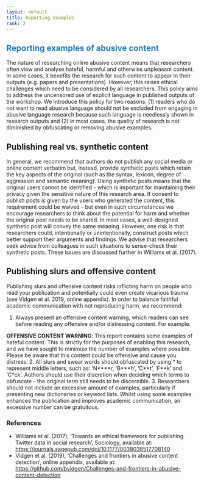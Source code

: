 ```yaml
---
layout: default
title: Reporting examples
rank: 2
---
```


## <span style="color:#267CB9"> Reporting examples of abusive content</span>

The nature of researching online abusive content means that researchers often view and analyse hateful, harmful and otherwise unpleasant content. In some cases, it benefits the research for such content to appear in their outputs (e.g. papers and presentations). However, this raises ethical challenges which need to be considered by all researchers. This policy aims to address the uncensored use of explicit language in published outputs of the workshop. We introduce this policy for two reasons: (1)  readers who do not want to read abusive language should not be excluded from engaging in abusive language research because such language is needlessly shown in research outputs and (2) in most cases, the quality of research is not diminished by obfuscating or removing abusive examples.

## Publishing real vs. synthetic content
In general, we recommend that authors do not publish any social media or online content verbatim but, instead, provide synthetic posts which retain the key aspects of the original (such as the syntax, lexicon, degree of aggression and semantic meaning). Using synthetic posts means that the original users cannot be identified - which is important for maintaining their privacy given the sensitive nature of this research area. If consent to publish posts is given by the users who generated the content, this requirement could be waived - but even in such circumstances we encourage researchers to think about the potential for harm and whether the original post needs to be shared. In most cases, a well-designed synthetic post will convey the same meaning. However, one risk is that researchers could, intentionally or unintentionally, construct posts which better support their arguments and findings. We advise that researchers seek advice from colleagues in such situations to sense-check their synthetic posts. These issues are discussed further in Williams et al. (2017).

## Publishing slurs and offensive content
Publishing slurs and offensive content risks inflicting harm on people who read your publication and potentially could even create vicarious trauma (see Vidgen et al. 2019, online appendix). In order to balance faithful academic communication with not reproducing harm, we recommend:
1. Always present an offensive content warning, which readers can see before reading any offensive and/or distressing content. For example:

**OFFENSIVE CONTENT WARNING**: This report contains some examples of hateful content. This is strictly for the purposes of enabling this research, and we have sought to minimize the number of examples where possible. Please be aware that this content could be offensive and cause you distress.
2. All slurs and swear words should obfuscated by using * to represent middle letters, such as: ‘N\*\*\*\*r, ‘B\*\*\*h’, ‘C\*\*t’, ‘F\*\*k’ and ‘C\*ck’. Authors should use their discretion when deciding which terms to obfuscate - the original term still needs to be discernible.
3. Researchers should not include an excessive amount of examples, particularly if presenting new dictionaries or keyword lists. Whilst using some examples enhances the publication and improves academic communication, an excessive number can be gratuitous.  

### References
* Williams et al. (2017), ‘Towards an ethical framework for publishing Twitter data in social research’, Sociology, available at:  https://journals.sagepub.com/doi/10.1177/0038038517708140
* Vidgen et al. (2019), ‘Challenges and frontiers in abusive content detection’, online appendix, available at: https://github.com/bvidgen/Challenges-and-frontiers-in-abusive-content-detection
